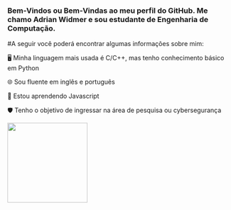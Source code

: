 
### Bem-Vindos ou Bem-Vindas ao meu perfil do GitHub. Me chamo Adrian Widmer e sou estudante de Engenharia de Computação. 

#A seguir você poderá encontrar algumas informações sobre mim:


🖥️  Minha linguagem mais usada é C/C++, mas tenho conhecimento básico em Python

🌐  Sou fluente em inglês e português
 
📖 Estou aprendendo Javascript
 
🛡️ Tenho o objetivo de ingressar na área de pesquisa ou cybersegurança




<div>
  <img height="180em" src="https://github-readme-stats.vercel.app/api?username=Awi-24&show_icons=true&theme=dracula&include_all_commits=true&count_private=true"/>
</div>
